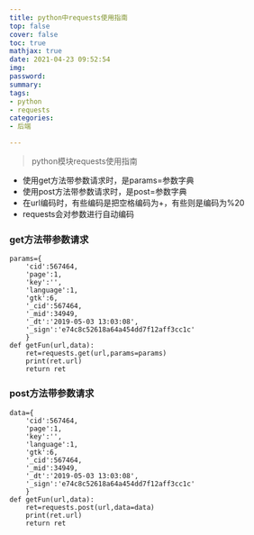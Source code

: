 ```yaml
---
title: python中requests使用指南
top: false
cover: false
toc: true
mathjax: true
date: 2021-04-23 09:52:54
img:
password:
summary:
tags:
- python
- requests
categories:
- 后端

---
```

> python模块requests使用指南

<!--more-->

- 使用get方法带参数请求时，是params=参数字典
- 使用post方法带参数请求时，是post=参数字典
- 在url编码时，有些编码是把空格编码为+，有些则是编码为%20
- requests会对参数进行自动编码

### get方法带参数请求
```
params={
    'cid':567464,
    'page':1,
    'key':'',
    'language':1,
    'gtk':6,
    '_cid':567464,
    '_mid':34949,
    '_dt':'2019-05-03 13:03:08',
    '_sign':'e74c8c52618a64a454dd7f12aff3cc1c'
    }
def getFun(url,data):
    ret=requests.get(url,params=params)
    print(ret.url)
    return ret
```

### post方法带参数请求
```
data={
    'cid':567464,
    'page':1,
    'key':'',
    'language':1,
    'gtk':6,
    '_cid':567464,
    '_mid':34949,
    '_dt':'2019-05-03 13:03:08',
    '_sign':'e74c8c52618a64a454dd7f12aff3cc1c'
    }
def getFun(url,data):
    ret=requests.post(url,data=data)
    print(ret.url)
    return ret
```